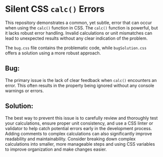 # Silent CSS `calc()` Errors

This repository demonstrates a common, yet subtle, error that can occur when using the `calc()` function in CSS.  The `calc()` function is powerful, but it lacks robust error handling.  Invalid calculations or unit mismatches can lead to unexpected results without any clear indication of the problem.

The `bug.css` file contains the problematic code, while `bugSolution.css` offers a solution using a more robust approach.

## Bug:

The primary issue is the lack of clear feedback when `calc()` encounters an error. This often results in the property being ignored without any console warnings or errors.

## Solution:

The best way to prevent this issue is to carefully review and thoroughly test your calculations, ensure proper unit consistency, and use a CSS linter or validator to help catch potential errors early in the development process.  Adding comments to complex calculations can also significantly improve readability and maintainability. Consider breaking down complex calculations into smaller, more manageable steps and using CSS variables to improve organization and make changes easier. 

